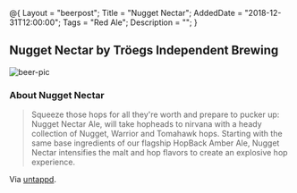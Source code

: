 @{ 
 Layout = "beerpost"; 
 Title = "Nugget Nectar"; 
 AddedDate = "2018-12-31T12:00:00"; 
 Tags = "Red Ale"; 
 Description = ""; 
 } 
 

## Nugget Nectar by Tröegs Independent Brewing

![beer-pic]

### About Nugget Nectar

> Squeeze those hops for all they're worth and prepare to pucker up: Nugget Nectar Ale, will take hopheads to nirvana with a heady collection of Nugget, Warrior and Tomahawk hops. Starting with the same base ingredients of our flagship HopBack Amber Ale, Nugget Nectar intensifies the malt and hop flavors to create an explosive hop experience.

Via [untappd][untappd-url].

[untappd-url]: <https://untappd.com/b/troegs-independent-brewing-nugget-nectar/3757>
[beer-pic]: https://jasonpowley.com/assets/img/2018-12-31-nugget-nectar.jpeg "Nugget Nectar by Tröegs Independent Brewing"
